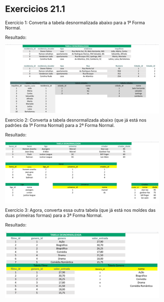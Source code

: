 <h1>Exercicios 21.1</h1>

Exercício 1: Converta a tabela desnormalizada abaixo para a 1ª Forma Normal.

Resultado:
<p align="center">
          <img align="center" src="https://github.com/RiegerJulio/Coding-Exercises/blob/main/Back-end-development/sql-functions-joins-normalization/modeling-databases/images/ex1.png?raw=true">
</p>

Exercício 2: Converta a tabela desnormalizada abaixo (que já está nos padrões da 1ª Forma Normal) para a 2ª Forma Normal.

Resultado:
<p align="center">
          <img align="center" src="https://github.com/RiegerJulio/Coding-Exercises/blob/main/Back-end-development/sql-functions-joins-normalization/modeling-databases/images/ex2.png?raw=true">
</p>

Exercício 3: Agora, converta essa outra tabela (que já está nos moldes das duas primeiras formas) para a 3ª Forma Normal.

Resultado:
<p align="center">
          <img align="center" src="https://github.com/RiegerJulio/Coding-Exercises/blob/main/Back-end-development/sql-functions-joins-normalization/modeling-databases/images/ex3.png?raw=true">
</p>

